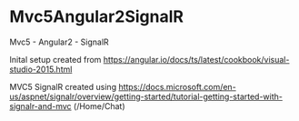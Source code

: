 # Mvc5Angular2SignalR
Mvc5 - Angular2 - SignalR

Inital setup created from https://angular.io/docs/ts/latest/cookbook/visual-studio-2015.html

MVC5 SignalR created using https://docs.microsoft.com/en-us/aspnet/signalr/overview/getting-started/tutorial-getting-started-with-signalr-and-mvc (/Home/Chat)


